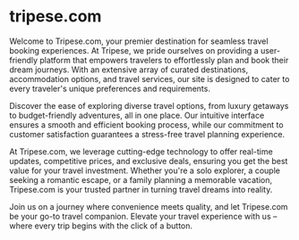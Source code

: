 # tripese.com


Welcome to Tripese.com, your premier destination for seamless travel booking experiences. At Tripese, we pride ourselves on providing a user-friendly platform that empowers travelers to effortlessly plan and book their dream journeys. With an extensive array of curated destinations, accommodation options, and travel services, our site is designed to cater to every traveler's unique preferences and requirements.

Discover the ease of exploring diverse travel options, from luxury getaways to budget-friendly adventures, all in one place. Our intuitive interface ensures a smooth and efficient booking process, while our commitment to customer satisfaction guarantees a stress-free travel planning experience.

At Tripese.com, we leverage cutting-edge technology to offer real-time updates, competitive prices, and exclusive deals, ensuring you get the best value for your travel investment. Whether you're a solo explorer, a couple seeking a romantic escape, or a family planning a memorable vacation, Tripese.com is your trusted partner in turning travel dreams into reality.

Join us on a journey where convenience meets quality, and let Tripese.com be your go-to travel companion. Elevate your travel experience with us – where every trip begins with the click of a button.
